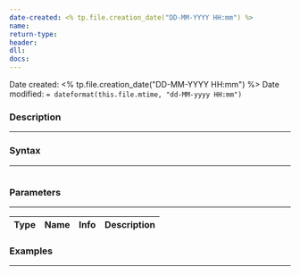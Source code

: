```yaml
---
date-created: <% tp.file.creation_date("DD-MM-YYYY HH:mm") %>
name: 
return-type: 
header: 
dll: 
docs: 
---
```

Date created: <% tp.file.creation_date("DD-MM-YYYY HH:mm") %>
Date modified: `= dateformat(this.file.mtime, "dd-MM-yyyy HH:mm")`

### Description
----

### Syntax
----
```c++

```

### Parameters
----
| Type | Name      | Info         | Description |
| ------ | --------- | ------------ | ----------- |


### Examples
----
